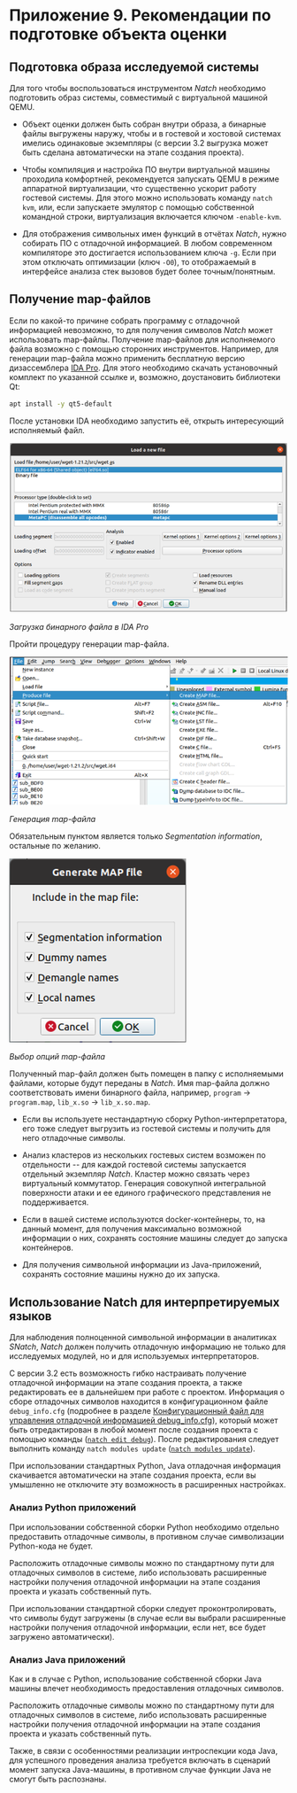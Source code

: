 <div style="page-break-before:always;">
</div>


# <a name="app_preparation"></a>Приложение 9. Рекомендации по подготовке объекта оценки

## Подготовка образа исследуемой системы

Для того чтобы воспользоваться инструментом *Natch* необходимо подготовить образ системы,
совместимый с виртуальной машиной QEMU.

* Объект оценки должен быть собран внутри образа, а бинарные файлы выгружены наружу, чтобы
  и в гостевой и хостовой системах имелись одинаковые экземпляры (с версии 3.2 выгрузка может быть
  сделана автоматически на этапе создания проекта).

* Чтобы компиляция и настройка ПО внутри виртуальной машины проходила комфортней, рекомендуется
  запускать QEMU в режиме аппаратной виртуализации, что существенно ускорит работу гостевой системы.
  Для этого можно использовать команду `natch kvm`, или, если запускаете эмулятор с помощью собственной
  командной строки, виртуализация включается ключом `-enable-kvm`.

* Для отображения символьных имен функций в отчётах *Natch*,
  нужно собирать ПО с отладочной информацией.
  В любом современном компиляторе это достигается использованием ключа `-g`.
  Если при этом отключать оптимизации (ключ `-O0`), то отображаемый в интерфейсе анализа стек вызовов будет более точным/понятным.

## Получение map-файлов

Если по какой-то причине собрать программу с отладочной информацией невозможно, то для получения символов *Natch* может использовать
map-файлы. Получение map-файлов для исполняемого файла возможно с помощью сторонних инструментов.
Например, для генерации map-файла можно применить бесплатную версию дизассемблера
[IDA Pro](https://hex-rays.com/ida-free/). Для этого необходимо скачать установочный комплект по указанной ссылке и, возможно,
доустановить библиотеки Qt:
```bash
apt install -y qt5-default
```
После установки IDA необходимо запустить её, открыть интересующий исполняемый файл.

<img src="images/quickstart/ida_map1.png"><figcaption>_Загрузка бинарного файла в IDA Pro_</figcaption>

Пройти процедуру генерации map-файла.

<img src="images/quickstart/ida_map2.png"><figcaption>_Генерация map-файла_</figcaption>

Обязательным пунктом является только *Segmentation information*, остальные по желанию.

<img src="images/quickstart/ida_map3.png"><figcaption>_Выбор опций map-файла_</figcaption>

Полученный map-файл должен быть помещен в папку с исполняемыми файлами, которые будут переданы в *Natch*.
Имя map-файла должно соответствовать имени бинарного файла, например, `program` -> `program.map`, `lib_x.so` -> `lib_x.so.map`.

* Если вы используете нестандартную сборку Python-интерпретатора, его тоже следует выгрузить из гостевой системы
  и получить для него отладочные символы.

* Анализ кластеров из нескольких гостевых систем возможен по отдельности -- для каждой гостевой системы запускается отдельный экземпляр *Natch*.
  Кластер можно связать через виртуальный коммутатор. Генерация совокупной интегральной поверхности атаки и ее единого графического представления не поддерживается.

* Если в вашей системе используются docker-контейнеры, то, на данный момент, для получения максимально возможной
  информации о них, сохранять состояние машины следует до запуска контейнеров.

* Для получения символьной информации из Java-приложений, сохранять состояние машины нужно до их запуска.


## <a name="natch_interpreters"></a>Использование Natch для интерпретируемых языков

Для наблюдения полноценной символьной информации в аналитиках *SNatch*, *Natch*
должен получить отладочную информацию не только для исследуемых модулей, но и для
используемых интерпретаторов.

С версии 3.2 есть возможность гибко настраивать получение отладочной информации
на этапе создания проекта, а также редактировать ее в дальнейшем при работе с проектом.
Информация о сборе отладочных символов находится в конфигурационном файле
`debug_info.cfg` (подробнее в разделе
[Конфигурационный файл для управления отладочной информацией debug_info.cfg](17_app_configs.md#debug_config)),
который может быть отредактирован в любой момент после создания проекта
с помощью команды ([`natch edit debug`](3_natch_cmd.md#natch_cmd_edit)).
После редактирования следует выполнить команду `natch modules update`
([`natch modules update`](3_natch_cmd.md#natch_cmd_modules_update)).

При использовании стандартных Python, Java отладочная информация скачивается автоматически на
этапе создания проекта, если вы умышленно не отключите эту возможность в расширенных
настройках.


### <a name="interpreters_python"></a>Анализ Python приложений

При использовании собственной сборки Python необходимо отдельно предоставить отладочные символы,
в противном случае символизации Python-кода не будет.

Расположить отладочные символы можно по стандартному пути для
отладочных символов в системе, либо использовать расширенные настройки получения
отладочной информации на этапе создания проекта и указать собственный путь.

При использовании стандартной сборки следует проконтролировать, что символы будут загружены
(в случае если вы выбрали расширенные настройки получения отладочной информации, если нет,
все будет загружено автоматически).

### <a name="interpreters_java"></a>Анализ Java приложений

Как и в случае с Python, использование собственной сборки Java машины влечет необходимость
предоставления отладочных символов.

Расположить отладочные символы можно по стандартному пути для
отладочных символов в системе, либо использовать расширенные настройки получения
отладочной информации на этапе создания проекта и указать собственный путь.

Также, в связи с особенностями реализации интроспекции кода Java, для успешного проведения анализа
требуется включать в сценарий момент запуска Java-машины, в противном случае функции Java
не смогут быть распознаны.


